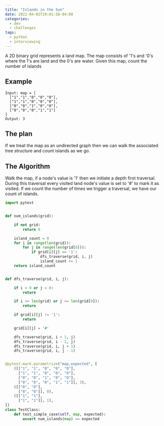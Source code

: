 ```yaml
---
title: "Islands in the Sun"
date: 2022-04-02T19:01:58-04:00
categories:
  - dev
  - challenges
tags:
  - python
  - interviewing
---
```


A 2D binary grid represents a land map. The map consists of '1's and '0's where the 1's are land and the 0's are water. Given this map, count the number of islands

## Example

```
Input: map = [
  ["1","1","0","0","0"],
  ["1","1","0","0","0"],
  ["0","0","1","0","0"],
  ["0","0","0","1","1"]
]
Output: 3
```

## The plan

If we treat the map as an undirected graph then we can walk the associated tree structure and count islands as we go.

## The Algorithm

Walk the map, if a node's value is '1' then we initiate a depth first traversal. During this traversal every visited land node's value is set to '#' to mark it as visited. If we count the number of times we trigger a traversal, we have our count of islands.

``` python
import pytest


def num_islands(grid):

    if not grid:
        return 0

    island_count = 0
    for i in range(len(grid)):
        for j in range(len(grid[0])):
            if grid[i][j] == '1':
                dfs_traverse(grid, i, j)
                island_count += 1
    return island_count


def dfs_traverse(grid, i, j):

    if i < 0 or j < 0:
        return

    if i >= len(grid) or j >= len(grid[0]):
        return

    if grid[i][j] != '1':
        return

    grid[i][j] = '#'

    dfs_traverse(grid, i + 1, j)
    dfs_traverse(grid, i - 1, j)
    dfs_traverse(grid, i, j + 1)
    dfs_traverse(grid, i, j - 1)


@pytest.mark.parametrize("map,expected", [
    ([["1", "1", "0", "0", "0"],
      ["1", "1", "0", "0", "0"],
      ["0", "0", "1", "0", "0"],
      ["0", "0", "0", "1", "1"]], 3),
    ([["0", "0"],
      ["0", "0"]], 0),
    ([["1", "1"],
      ["1", "1"]], 1),
])
class TestClass:
    def test_simple_case(self, map, expected):
        assert num_islands(map) == expected
```
